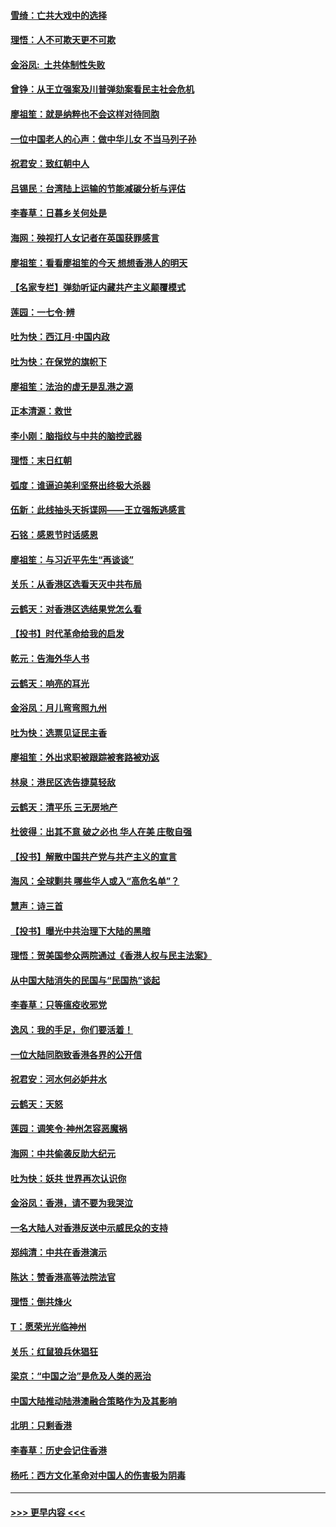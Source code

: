 #### [雪绮：亡共大戏中的选择](../pages/nsc993/n11699922.md?t=12050801) 
#### [理悟：人不可欺天更不可欺](../pages/nsc993/n11699657.md?t=12050801) 
#### [金浴凤:  土共体制性失败](../pages/nsc993/n11699361.md?t=12050801) 
#### [曾铮：从王立强案及川普弹劾案看民主社会危机](../pages/nsc993/n11699318.md?t=12050801) 
#### [廖祖笙：就是纳粹也不会这样对待同胞](../pages/nsc993/n11697658.md?t=12050801) 
#### [一位中国老人的心声：做中华儿女 不当马列子孙](../pages/nsc993/n11697525.md?t=12050801) 
#### [祝君安：致红朝中人](../pages/nsc993/n11697518.md?t=12050801) 
#### [吕锡民：台湾陆上运输的节能减碳分析与评估](../pages/nsc993/n11694983.md?t=12050801) 
#### [李春草：日暮乡关何处是](../pages/nsc993/n11694805.md?t=12050801) 
#### [海网：殃视打人女记者在英国获罪感言](../pages/nsc993/n11693832.md?t=12050801) 
#### [廖祖笙：看看廖祖笙的今天 想想香港人的明天](../pages/nsc993/n11693707.md?t=12050801) 
#### [【名家专栏】弹劾听证内藏共产主义颠覆模式](../pages/nsc993/n11693563.md?t=12050801) 
#### [莲园：一七令‧辨](../pages/nsc993/n11692558.md?t=12050801) 
#### [吐为快：西江月·中国内政](../pages/nsc993/n11692071.md?t=12050801) 
#### [吐为快：在保党的旗帜下](../pages/nsc993/n11691188.md?t=12050801) 
#### [廖祖笙：法治的虚无是乱港之源](../pages/nsc993/n11690605.md?t=12050801) 
#### [正本清源：救世](../pages/nsc993/n11689134.md?t=12050801) 
#### [李小刚：脑指纹与中共的脑控武器](../pages/nsc993/n11688900.md?t=12050801) 
#### [理悟：末日红朝](../pages/nsc993/n11688829.md?t=12050801) 
#### [弧度：谁逼迫美利坚祭出终极大杀器](../pages/nsc993/n11688735.md?t=12050801) 
#### [伍新：此线抽头天拆谍网——王立强叛逃感言](../pages/nsc993/n11687981.md?t=12050801) 
#### [石铭：感恩节时话感恩](../pages/nsc993/n11687568.md?t=12050801) 
#### [廖祖笙：与习近平先生“再谈谈”](../pages/nsc993/n11687005.md?t=12050801) 
#### [关乐：从香港区选看天灭中共布局](../pages/nsc993/n11686647.md?t=12050801) 
#### [云鹤天：对香港区选结果党怎么看](../pages/nsc993/n11686216.md?t=12050801) 
#### [【投书】时代革命给我的启发](../pages/nsc993/n11684287.md?t=12050801) 
#### [乾元：告海外华人书](../pages/nsc993/n11684044.md?t=12050801) 
#### [云鹤天：响亮的耳光](../pages/nsc993/n11684254.md?t=12050801) 
#### [金浴凤：月儿弯弯照九州](../pages/nsc993/n11684231.md?t=12050801) 
#### [吐为快：选票见证民主香](../pages/nsc993/n11684206.md?t=12050801) 
#### [廖祖笙：外出求职被跟踪被套路被劝返](../pages/nsc993/n11683874.md?t=12050801) 
#### [林泉：港民区选告捷莫轻敌](../pages/nsc993/n11683930.md?t=12050801) 
#### [云鹤天：清平乐 三无房地产](../pages/nsc993/n11681521.md?t=12050801) 
#### [杜彼得：出其不意 破之必也 华人在美 庄敬自强](../pages/nsc993/n11679554.md?t=12050801) 
#### [【投书】解散中国共产党与共产主义的宣言](../pages/nsc993/n11679177.md?t=12050801) 
#### [海风：全球剿共 哪些华人或入“高危名单”？](../pages/nsc993/n11678617.md?t=12050801) 
#### [慧声：诗三首](../pages/nsc993/n11678848.md?t=12050801) 
#### [【投书】曝光中共治理下大陆的黑暗](../pages/nsc993/n11678674.md?t=12050801) 
#### [理悟：贺美国参众两院通过《香港人权与民主法案》](../pages/nsc993/n11678104.md?t=12050801) 
#### [从中国大陆消失的民国与“民国热”谈起](../pages/nsc993/n11678075.md?t=12050801) 
#### [李春草：只等瘟疫收邪党](../pages/nsc993/n11677308.md?t=12050801) 
#### [逸风：我的手足，你们要活着！](../pages/nsc993/n11676352.md?t=12050801) 
#### [一位大陆同胞致香港各界的公开信](../pages/nsc993/n11675761.md?t=12050801) 
#### [祝君安：河水何必妒井水](../pages/nsc993/n11675746.md?t=12050801) 
#### [云鹤天：天怒](../pages/nsc993/n11675718.md?t=12050801) 
#### [莲园：调笑令‧神州怎容恶魔祸](../pages/nsc993/n11675648.md?t=12050801) 
#### [海网：中共偷袭反助大纪元](../pages/nsc993/n11673515.md?t=12050801) 
#### [吐为快：妖共 世界再次认识你](../pages/nsc993/n11673506.md?t=12050801) 
#### [金浴凤：香港，请不要为我哭泣](../pages/nsc993/n11673248.md?t=12050801) 
#### [一名大陆人对香港反送中示威民众的支持](../pages/nsc993/n11672615.md?t=12050801) 
#### [郑纯清：中共在香港演示](../pages/nsc993/n11670539.md?t=12050801) 
#### [陈达：赞香港高等法院法官](../pages/nsc993/n11669542.md?t=12050801) 
#### [理悟：倒共烽火](../pages/nsc993/n11668844.md?t=12050801) 
#### [T：愿荣光光临神州](../pages/nsc993/n11668421.md?t=12050801) 
#### [关乐：红鼠狼兵休猖狂](../pages/nsc993/n11668378.md?t=12050801) 
#### [梁京：“中国之治”是危及人类的恶治](../pages/nsc993/n11668328.md?t=12050801) 
#### [中国大陆推动陆港澳融合策略作为及其影响](../pages/nsc993/n11668157.md?t=12050801) 
#### [北明：只剩香港](../pages/nsc993/n11668002.md?t=12050801) 
#### [李春草：历史会记住香港](../pages/nsc993/n11667927.md?t=12050801) 
#### [杨吒：西方文化革命对中国人的伤害极为阴毒](../pages/nsc993/n11664521.md?t=12050801) 

----
#### [ >>> 更早内容 <<< ](../indexes/nsc993-earlier.md)
